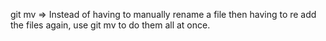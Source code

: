 git mv => Instead of having to manually rename a file then having to re add the files again, use git mv to do them all at once.